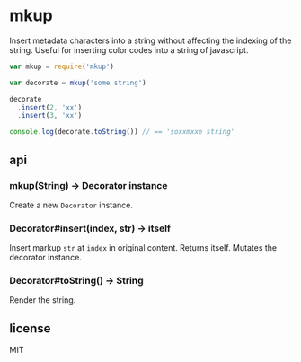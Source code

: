 # mkup

Insert metadata characters into a string without affecting the indexing of the string. Useful for inserting color codes into a string of javascript.

```javascript
var mkup = require('mkup')

var decorate = mkup('some string')

decorate
  .insert(2, 'xx')
  .insert(3, 'xx')

console.log(decorate.toString()) // == 'soxxmxxe string'
```

## api

### mkup(String) -> Decorator instance

Create a new `Decorator` instance.

### Decorator#insert(index, str) -> itself

Insert markup `str` at `index` in original content. 
Returns itself. Mutates the decorator instance.

### Decorator#toString() -> String

Render the string.

## license

MIT
